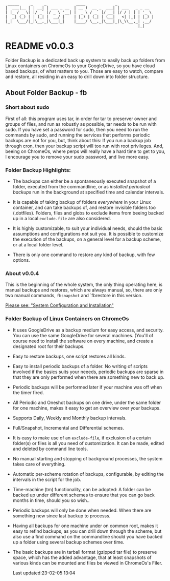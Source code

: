      _____     _     _             ____             _                
    |  ___|__ | | __| | ___ _ __  | __ )  __ _  ___| | ___   _ _ __  
    | |_ / _ \| |/ _` |/ _ \ '__| |  _ \ / _` |/ __| |/ / | | | '_ \ 
    |  _| (_) | | (_| |  __/ |    | |_) | (_| | (__|   <| |_| | |_) |
    |_|  \___/|_|\__,_|\___|_|    |____/ \__,_|\___|_|\_\\__,_| .__/ 
                                                              |_|    

# README v0.0.3

Folder Backup is a dedicated back up system to easily back
up folders from Linux containers on ChromeOs to your
GoogleDrive, so you have cloud based backups, of what
matters to you. Those are easy to watch, compare and
restore, all residing in an easy to drill down into folder
structure.

## About Folder Backup - fb

### Short about sudo

First of all: this program uses tar, in order for tar to
preserver owner and groups of files, and run as robustly as
possible, tar needs to be run with sudo. If you have set a
password for sudo, then you need to run the commands by
sudo, and running the services that performs periodic
backups are not for you, but, think about this:
If you run a backup job through cron, then your backup
script will too run with root privileges. And, beeing on
ChromeOs, where perps will really have a hard time to get to
you, I encourage you to remove your sudo password, and live
more easy.


### **Folder Backup** Highlights:


* The backups can either be  a spontaneously executed snapshot
of a folder, executed from the commandline,  or as *installed periodical
backups* run in the background at specified time and calendar
intervals.

* It is capable of taking backup of folders *everywhere* in
	your Linux container, and can take backups of, and restore
	invisible folders too (.dotfiles). Folders, files and
	globs to exclude items from beeing backed up  in a local
	`exclude.file` are also considered.

* It is highly customizable, to suit your individual needs,
	should the basic assumptions and configurations not suit
	you.  It is possible to customize the execution of the
	backups, on a general level for a backup scheme, or at a
	local folder level.


* There is only one command to restore any kind of backup,
	with few options.
 

### About v0.0.4

This is the beginning of the whole system, the only thing
operating here, is manual backups and restores, which are
always manual, so, there are only two manual commands,
`fbsnapshot` and `fbrestore in this version.


[Please see: "System  Configuration and Installation"](https://github.com/McUsr/FB/blob/main/Docs/User/SystemInstallation.md)
### Folder Backup of  Linux Containers on ChromeOs

* It uses GoogleDrive as a backup medium for easy access,
	and security.  You can use  the same  GoogleDrive for
	several machines.  (You'll of course need to install the
	software on every machine, and create a designated root
	for their backups.

* Easy to restore backups, one script restores all kinds.

* Easy to install periodic backups of a folder. No writing
	of scripts involved if the basics suits your neeeds,
	periodic backups are sparse in that they are only
	performed when there are something new to back up.

* Periodic backups will be performed later if your machine
	was off when the timer fired.

* All Periodic and Oneshot backups on one drive, under the
	same folder for one machine, makes it easy to get an
	overview over your backups.

* Supports Daily, Weekly and Monthly backup intervals.

* Full/Snapshot, Incremental and Differential schemes. 

* It is easy to make use of an `exclude-file`, if exclusion
	of a certain folder(s) or files is all you need of
	customization. It can be made, edited and deleted by
	command line tools.

* No manual starting and stopping of background processes,
	the system takes care of everything.
	
* Automatic per-scheme rotation of backups, configurable,
	by editing the intervals in the script for the job.


* Time-machine (tm) functionality, can be adopted:
  A folder can be backed up under different schemes to
	ensure that you can go back months in time, should you so
	wish..


* Periodic backups will only be done when needed. When there
	are something new since last backup to processs.


* Having all backups for one machine under on common root,
	makes it easy to refind backups, as you can drill down
	through the scheme, but also use a find command on the
	commandline should you have backed up  a folder using
	several backup schemes over time. 

* The basic backups are in tarball format (gzipped tar file)
	to preserve space, which has the added advantage, that at
	least snapshots of various kinds can be mounted and files
	be viewed in ChromeOs's Filer.
	

  Last updated:23-02-05 13:04
